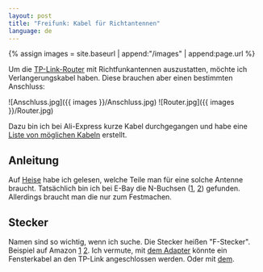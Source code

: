 ```yaml
---
layout: post
title: "Freifunk: Kabel für Richtantennen"
language: de
---
```


{% assign images = site.baseurl | append:"/images" | append:page.url %}


Um die [TP-Link-Router][hardware] mit
Richtfunkantennen auszustatten, möchte ich Verlangerungskabel haben.
Diese brauchen aber einen bestimmten Anschluss:

![Anschluss.jpg]({{ images }}/Anschluss.jpg)
![Router.jpg]({{ images }}/Router.jpg)

Dazu bin ich bei Ali-Express kurze Kabel durchgegangen und habe eine
[Liste von möglichen Kabeln][liste] erstellt.


Anleitung
---------

Auf [Heise][heise] habe ich gelesen, welche Teile man für eine solche Antenne braucht.
Tatsächlich bin ich bei E-Bay die N-Buchsen ([1][n-buchse-1], [2][n-buchse-2]) gefunden.
Allerdings braucht man die nur zum Festmachen.

Stecker
-------

Namen sind so wichtig, wenn ich suche. Die Stecker heißen "F-Stecker".
Beispiel auf Amazon [1][amazon-1] [2][amazon-2]. 
Ich vermute, mit [dem Adapter][amazon-3] könnte ein Fensterkabel an den TP-Link angeschlossen werden.
Oder mit [dem][amazon-4].








[amazon-4]: https://www.amazon.de/Wentronic-Antennen-Adapterkabel-WLAN-Router-SMA-Stecker/dp/B003IWDEJ6/ref=sr_1_4?ie=UTF8&qid=1474754419&sr=8-4&keywords=antennenkabel+rp+sma+f+sma+f
[amazon-3]: https://www.amazon.de/adaptare-61068-Adaptare-Antennenadapter-RP-SMA-Anschluss/dp/B00TB63ENE/ref=sr_1_23?ie=UTF8&qid=1474754196&sr=8-23&keywords=antennenkabel+rp+sma+weiblich+sma+weiblich
[amazon-2]: http://www.ebay.de/itm/2-x-Fensterdurchfuhrung-fur-SAT-Antennen-Flach-Kabel-Tur-Balkon-20cm-F-Stecker-/111568547485?hash=item19fa00ee9d:g:gUcAAOSw8gVX2X04
[amazon-1]: https://www.amazon.de/gp/offer-listing/B001BYK3HO/ref=sr_1_10_olp?ie=UTF8&qid=1474751924&sr=8-10&keywords=antennenkabel+fensterdurchf%C3%BChrung&condition=new
[n-buchse-1]: http://www.ebay.de/itm/10-x-N-Buchse-mit-Goldkontakten-4-Loch-Flanschbefestigung-/361023783471?hash=item540eb1c22f:g:PIcAAOSwGvhT732G
[n-buchse-2]: http://www.ebay.de/itm/N-Einbaubuchse-Teflon-Flanschmontage-25-4mm-Flansch-J01G-/322191129957?hash=item4b04167d65:g:pGIAAOSwAPlXhnBd
[hardware]: https://wiki.freifunk-potsdam.de/Freifunkhardware
[liste]: https://my.aliexpress.com/wishlist/shared.htm?groupId=3107907589
[heise]: http://www.heise.de/netze/artikel/WLAN-Richtfunk-mit-Hausmitteln-221433.html?artikelseite=3